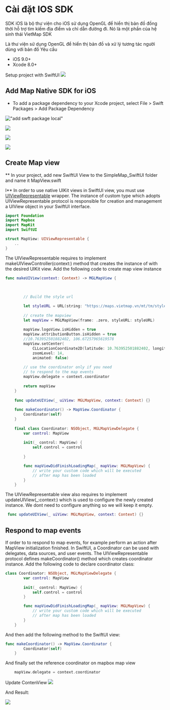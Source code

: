 # Cài đặt  IOS SDK
SDK iOS là bộ thư viện cho iOS sử dụng OpenGL để hiển thị bản đồ đồng thời hỗ trợ tìm kiếm địa điểm và chỉ dẫn đường đi.
Nó là một phần của hệ sinh thái VietMap SDK

Là thư viện sử dụng OpenGL để hiển thị bản đồ và xử lý tương tác người dùng với bản đồ
Yêu cầu
* iOS 9.0+
* Xcode 8.0+

Setup project with SwiftUI
![](./img/img_1.png)

## Add Map Native SDK for iOS
* To add a package dependency to your Xcode project, select File > Swift Packages > Add Package Dependency

!["add swft package local"](./img/img_2.png)

![](./img/img_3.png)

![](./img/img_4.png)

![](./img/img_4.png)


## Create Map view
** In your project, add new SwiftUI View to the SimpleMap_SwiftUI folder and name it MapView.swift

I** In order to use native UIKit views in SwiftUI view, you must use [UIViewRepresentable](https://developer.apple.com/documentation/swiftui/uiviewrepresentable) wrapper. The instance of custom type which adopts UIViewRepresentable protocol is responsible for creation and management a UIView object in your SwiftUI interface.

```swift
import Foundation
import Mapbox
import MapKit
import SwiftUI

struct MapView: UIViewRepresentable {
    ..
}
```



The UIViewRepresentable requires to implement makeUIViewController(context:) method that creates the instance of with the desired UIKit view. Add the following code to create map view instance

```swift
func makeUIView(context: Context) -> MGLMapView {
        
        
        
        // Build the style url

        let styleURL = URL(string: "https://maps.vietmap.vn/mt/tm/style.json?apikey={your-key}")
        
        // create the mapview
        let mapView = MGLMapView(frame: .zero, styleURL: styleURL)
      
        mapView.logoView.isHidden = true
        mapView.attributionButton.isHidden = true
        //10.763952501882402, 106.67257965619578
        mapView.setCenter(
            CLLocationCoordinate2D(latitude: 10.763952501882402, longitude: 106.67257965619578),
            zoomLevel: 14,
            animated: false)
        
        // use the coordinator only if you need
        // to respond to the map events
        mapView.delegate = context.coordinator
        
        return mapView
    }
    
    func updateUIView(_ uiView: MGLMapView, context: Context) {}
    
    func makeCoordinator() -> MapView.Coordinator {
        Coordinator(self)
    }
    
    final class Coordinator: NSObject, MGLMapViewDelegate {
        var control: MapView
        
        init(_ control: MapView) {
            self.control = control
            
        }

        func mapViewDidFinishLoadingMap(_ mapView: MGLMapView) {
            // write your custom code which will be executed
            // after map has been loaded
        }
    }
```

The UIViewRepresentable view also requires to implement updateUIView(_:context:) which is used to configure the newly created instance. We dont need to configure anything so we will keep it empty.

```swift
 func updateUIView(_ uiView: MGLMapView, context: Context) {}
```
    
## Respond to map events
If order to to respond to map events, for example perform an action after MapView initialization finished. In SwiftUI, a Coordinator can be used with delegates, data sources, and user events. The UIViewRepresentable protocol defines makeCoordinator() method which creates coordinator instance. Add the following code to declare coordinator class:

```swift
class Coordinator: NSObject, MGLMapViewDelegate {
        var control: MapView
        
        init(_ control: MapView) {
            self.control = control
        }

        func mapViewDidFinishLoadingMap(_ mapView: MGLMapView) {
            // write your custom code which will be executed
            // after map has been loaded
        }
    }
```

And then add the following method to the SwiftUI view:

```swift
func makeCoordinator() -> MapView.Coordinator {
        Coordinator(self)
    }
```
And finally set the reference coordinator on mapbox map view

```swift
    mapView.delegate = context.coordinator
```

Update ContenView
![](./img/img_6.png)


And Result:


![](./img/img_phone.png)